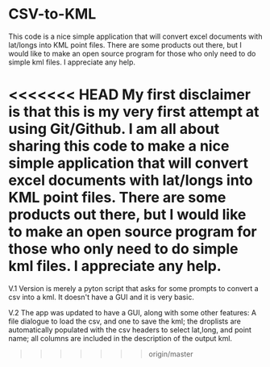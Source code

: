 CSV-to-KML
==========
This code is a nice simple application that will convert excel documents with lat/longs into KML point files. There are some products out there, but I would like to make an open source program for those who only need to do simple kml files. I appreciate any help.

<<<<<<< HEAD
My first disclaimer is that this is my very first attempt at using Git/Github. I am all about sharing this code to make a nice simple application that will convert excel documents with lat/longs into KML point files. There are some products out there, but I would like to make an open source program for those who only need to do simple kml files. I appreciate any help.
=======
V.1
Version is merely a pyton script that asks for some prompts to convert a csv into a kml. It doesn't have a GUI and it is very basic. 

V.2
The app was updated to have a GUI, along with some other features: A file dialogue to load the csv, and one to save the kml; the droplists are automatically populated with the csv headers to select lat,long, and point name; all columns are included in the description of the output kml. 
>>>>>>> origin/master
